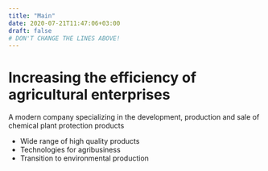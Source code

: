```yaml
---
title: "Main"
date: 2020-07-21T11:47:06+03:00
draft: false 
# DON'T CHANGE THE LINES ABOVE!
---
```


# Increasing the efficiency of <br> agricultural enterprises 

A modern company specializing in the development, production and sale of chemical plant protection products

- Wide range of high quality products
- Technologies for agribusiness 
- Transition to environmental production

